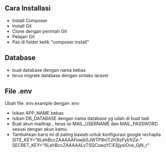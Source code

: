 ## Cara Installasi

-   Install Composer
-   Install Git
-   Clone dengan perintah Git
-   Pelajari Git
-   Pas di folder ketik "composer install"

## Database

-   buat database dengan nama bebas
-   terus migrate database dengan sintaks laravel

## File .env

Ubah file .env.example dengan .env

-   Isikan APP_NAME bebas
-   Isikan DB_DATABASE dengan nama database yg udah di buat tadi
-   Buat akun mailtrap , terus isi MAIL_USERNAME dan MAIL_PASSWORD sesuai dengan akun kamu.
-   Tambahkan baris ini di paling bawah untuk konfigurasi google rechapta
    SITE_KEY="6LehBccZAAAAAFowjk5JWTP9nlTJH3lzFyb1tZa-"
    SECRET_KEY="6LehBccZAAAAALvTSQCoeqYCX3jjysIOve_GjN_r"
